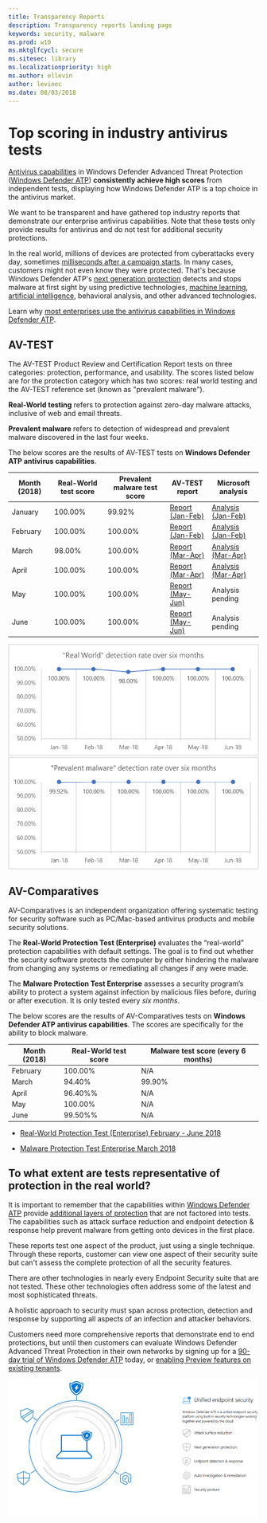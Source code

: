 ```yaml
---
title: Transparency Reports
description: Transparency reports landing page
keywords: security, malware
ms.prod: w10
ms.mktglfcycl: secure
ms.sitesec: library
ms.localizationpriority: high
ms.author: ellevin
author: levinec
ms.date: 08/03/2018
---
```


# Top scoring in industry antivirus tests

[Antivirus capabilities](https://docs.microsoft.com/windows/security/threat-protection/windows-defender-antivirus/windows-defender-antivirus-in-windows-10?ocid=cx-blog-mmpc) in Windows Defender Advanced Threat Protection ([Windows Defender ATP](https://www.microsoft.com/windowsforbusiness/windows-atp?ocid=cx-blog-mmpc)) **consistently achieve high scores** from independent tests, displaying how Windows Defender ATP is a top choice in the antivirus market.

We want to be transparent and have gathered top industry reports that demonstrate our enterprise antivirus capabilities. Note that these tests only provide results for antivirus and do not test for additional security protections.

In the real world, millions of devices are protected from cyberattacks every day, sometimes [milliseconds after a campaign starts](https://cloudblogs.microsoft.com/microsoftsecure/2018/03/07/behavior-monitoring-combined-with-machine-learning-spoils-a-massive-dofoil-coin-mining-campaign/). In many cases, customers might not even know they were protected. That's because Windows Defender ATP's [next generation protection](https://www.youtube.com/watch?v=Xy3MOxkX_o4) detects and stops malware at first sight by using predictive technologies, [machine learning](https://cloudblogs.microsoft.com/microsoftsecure/2018/06/07/machine-learning-vs-social-engineering/), [artificial intelligence](https://cloudblogs.microsoft.com/microsoftsecure/2018/02/14/how-artificial-intelligence-stopped-an-emotet-outbreak/), behavioral analysis, and other advanced technologies.

Learn why [most enterprises use the antivirus capabilities in Windows Defender ATP](https://docs.microsoft.com/windows/threat-protection/windows-defender-antivirus/windows-defender-antivirus-in-windows-10).

## AV-TEST

The AV-TEST Product Review and Certification Report tests on three categories: protection, performance, and usability. The scores listed below are for the protection category which has two scores: real world testing and the AV-TEST reference set (known as "prevalent malware").

**Real-World testing** refers to protection against zero-day malware attacks, inclusive of web and email threats.

**Prevalent malware** refers to detection of widespread and prevalent malware discovered in the last four weeks.

The below scores are the results of AV-TEST tests on **Windows Defender ATP antivirus capabilities**.

|Month (2018)|Real-World test score| Prevalent malware test score | AV-TEST report| Microsoft analysis|
|---|---|---|---|---|
|January| 100.00%| 99.92%| [Report (Jan-Feb)](https://www.av-test.org/en/antivirus/home-windows/windows-7/february-2018/kaspersky-lab-internet-security-18.0-180557/)| [Analysis (Jan-Feb)](https://query.prod.cms.rt.microsoft.com/cms/api/am/binary/RE27O5A?ocid=cx-blog-mmpc)|
|February| 100.00% | 100.00%|[Report (Jan-Feb)](https://www.av-test.org/en/antivirus/home-windows/windows-7/february-2018/kaspersky-lab-internet-security-18.0-180557/)| [Analysis (Jan-Feb)](https://query.prod.cms.rt.microsoft.com/cms/api/am/binary/RE27O5A?ocid=cx-blog-mmpc)|
March |98.00%| 100.00%|[Report (Mar-Apr)](https://www.av-test.org/en/antivirus/business-windows-client/windows-10/april-2018/microsoft-windows-defender-antivirus-4.12-181574/)|[Analysis (Mar-Apr)](https://query.prod.cms.rt.microsoft.com/cms/api/am/binary/RE2ouJA)|
April|100.00%| 100.00%|[Report (Mar-Apr)](https://www.av-test.org/en/antivirus/business-windows-client/windows-10/april-2018/microsoft-windows-defender-antivirus-4.12-181574/)|[Analysis (Mar-Apr)](https://query.prod.cms.rt.microsoft.com/cms/api/am/binary/RE2ouJA)|
May|100.00%| 100.00%| [Report (May-Jun)](https://www.av-test.org/en/antivirus/business-windows-client/windows-10/june-2018/microsoft-windows-defender-antivirus-4.12-182374/)|Analysis pending|
June|100.00%| 100.00%| [Report (May-Jun)](https://www.av-test.org/en/antivirus/business-windows-client/windows-10/june-2018/microsoft-windows-defender-antivirus-4.12-182374/)|Analysis pending|

![Real-World](./images/RealWorld0818.png)
![Prevalent Malware](./images/PrevalentMalware0818.png)

## AV-Comparatives

AV-Comparatives is an independent organization offering systematic testing for security software such as PC/Mac-based antivirus products and mobile security solutions.

The  **Real-World Protection Test (Enterprise)** evaluates the “real-world” protection capabilities with default settings. The goal is to find out whether the security software protects the computer by either hindering the malware from changing any systems or remediating all changes if any were made.

The **Malware Protection Test Enterprise** assesses a security program’s ability to protect a system against infection by malicious files before, during or after execution. It is only tested every *six months*.

The below scores are the results of AV-Comparatives tests on **Windows Defender ATP antivirus capabilities**. The scores are specifically for the ability to block malware.

|Month (2018)| Real-World test score| Malware test score (every 6 months)|
|---|---|---|
|February| 100.00%| N/A|
|March| 94.40%| 99.90%|
|April| 96.40%%| N/A|
|May| 100.00%| N/A|
|June| 99.50%%| N/A|

* [Real-World Protection Test (Enterprise) February - June 2018](https://www.av-comparatives.org/tests/real-world-protection-test-february-june-2018/)

* [Malware Protection Test Enterprise March 2018](https://www.av-comparatives.org/tests/malware-protection-test-enterprise-march-2018-testresult/)

## To what extent are tests representative of protection in the real world?

It is important to remember that the capabilities within [Windows Defender ATP](https://www.microsoft.com/en-us/WindowsForBusiness/windows-atp?ocid=cx-blog-mmpc) provide [additional layers of protection](https://cloudblogs.microsoft.com/microsoftsecure/2017/12/11/detonating-a-bad-rabbit-windows-defender-antivirus-and-layered-machine-learning-defenses/) that are not factored into tests. The capabilities such as attack surface reduction and endpoint detection & response help prevent malware from getting onto devices in the first place.

These reports test one aspect of the product, just using a single technique. Through these reports, customer can view one aspect of their security suite but can't assess the complete protection of all the security features.

There are other technologies in nearly every Endpoint Security suite that are not tested. These other technologies often address some of the latest and most sophisticated threats.

A holistic approach to security must span across protection, detection and response by supporting all aspects of an infection and attacker behaviors.

Customers need more comprehensive reports that demonstrate end to end protections, but until then customers can evaluate Windows Defender Advanced Threat Protection in their own networks by signing up for a [90-day trial of Windows Defender ATP](https://www.microsoft.com/windowsforbusiness/windows-atp?ocid=cx-blog-mmpc) today, or [enabling Preview features on existing tenants](https://docs.microsoft.com/windows/security/threat-protection/windows-defender-atp/preview-settings-windows-defender-advanced-threat-protection).


![ATP](./images/wdatp-pillars2.png)
